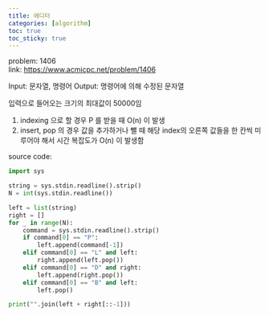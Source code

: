 ```yaml
---
title: 에디터
categories: [algorithm]
toc: true
toc_sticky: true
---
```


problem: 1406  
link: https://www.acmicpc.net/problem/1406  

Input: 문자열, 명령어
Output: 명령어에 의해 수정된 문자열

입력으로 들어오는 크기의 최대값이 50000임
1. indexing 으로 할 경우 P 를 받을 때 O(n) 이 발생
2. insert, pop 의 경우 값을 추가하거나 뺄 때 해당 index의 오른쪽 값들을 한 칸씩 미루어야 해서 시간 복잡도가 O(n) 이 발생함

source code: 
```python
import sys

string = sys.stdin.readline().strip()
N = int(sys.stdin.readline())

left = list(string)
right = []
for _ in range(N):
    command = sys.stdin.readline().strip()
    if command[0] == "P":
        left.append(command[-1])
    elif command[0] == "L" and left:
        right.append(left.pop())
    elif command[0] == "D" and right:
        left.append(right.pop())
    elif command[0] == "B" and left:
        left.pop()

print("".join(left + right[::-1]))
```
